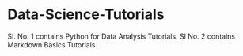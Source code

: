 # Data-Science-Tutorials

Sl. No. 1 contains Python for Data Analysis Tutorials.
Sl No. 2 contains Markdown Basics Tutorials.
